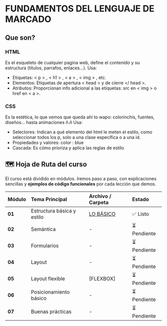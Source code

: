 # FUNDAMENTOS DEL LENGUAJE DE MARCADO

## Que son?

### HTML

Es el esqueleto de cualquier pagina web, define el contenido y su estructura (titulos, parrafos, enlaces...). Usa:

- Etiquetas: < p > , < h1 > , < a > , < img > , etc.
- Elementos: Etiquetas de apertura < head > y de cierre </ head >.
- Atributos: Proporcionan info adicional a las etiquetas: src en < img > o href en < a >.

### CSS

Es la estética, lo que vemos que queda ahí to wapo: colorinchis, fuentes, diseños... hasta animaciones ñ.ñ Usa:

- Selectores: Indican a qué elemento del html le meten el estilo, como seleccionar todos los p, solo a una clase específica o a una id.
- Propiedades y valores: color : blue
- Cascada: Es cómo prioriza y aplica las reglas de estilo

## 🗺️ Hoja de Ruta del curso 

El curso está dividido en módulos. Iremos paso a paso, con explicaciones sencillas y **ejemplos de código funcionales** por cada lección que demos.

| Módulo | Tema Principal | Archivo / Carpeta | Estado |
| :--- | :--- | :--- | :--- |
| **01** | Estructura básica y estilo | [LO BÁSICO](../1.%20PrimeraWeb/README.md) | ✅ Listo |
| **02** | Semántica | - | ⏳ Pendiente |
| **03** | Formularios | - | ⏳ Pendiente |
| **04** | Layout | - | ⏳ Pendiente |
| **05** | Layout flexible | [FLEXBOX] | ⏳ Pendiente |
| **06** | Posicionamiento básico | - | ⏳ Pendiente |
| **07** | Buenas prácticas | - | ⏳ Pendiente |